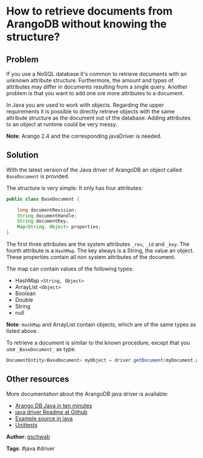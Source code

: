 # How to retrieve documents from ArangoDB without knowing the structure? 

## Problem
If you use a NoSQL database it's common to retrieve documents with an unknown attribute structure. Furthermore, the amount and types of attributes may differ in documents resulting from a single query. Another problem is that you want to add one ore more attributes to a document.
 
In Java you are used to work with objects. Regarding the upper requirements it is possible to directly retrieve objects with the same attribute structure as the document out of the database. Adding attributes to an object at runtime could be very messy.

**Note**: Arango 2.4 and the corresponding javaDriver is needed.

## Solution
With the latest version of the Java driver of ArangoDB an object called `BaseDocument` is provided.

The structure is very simple: It only has four attributes:

``` java
public class BaseDocument {

    long documentRevision;
    String documentHandle;
    String documentKey;
    Map<String, Object> properties;
}
```

The first three attributes are the system attributes `_rev`, `_id` and `_key`. The fourth attribute is a `HashMap`. The key always is a String, the value an object. These properties contain all non system attributes of the document. 

The map can contain values of the following types:

* HashMap `<String, Object>`
* ArrayList `<Object>`
* Boolean
* Double
* String
* null

**Note**: `HashMap` and ArrayList contain objects, which are of the same types as listed above.

To retrieve a document is similar to the known procedure, except that you use `_BaseDocument_` as type.
 
``` java
DocumentEntity<BaseDocument> myObject = driver.getDocument(myDocument.getDocumentHandle(), BaseDocument.class);
```

## Other resources
More documentation about the ArangoDB java driver is available:
- [Arango DB Java in ten minutes](https://www.arangodb.com/tutorials/tutorial-java/)
 - [java driver Readme at Github](https://github.com/arangodb/arangodb-java-driver)
 - [Example source in java](https://github.com/arangodb/arangodb-java-driver/tree/master/src/test/java/com/arangodb/example)
 - [Unittests](https://github.com/arangodb/arangodb-java-driver/tree/master/src/test/java/com/arangodb)

**Author**: [gschwab](https://github.com/gschwab)

**Tags**: #java #driver
